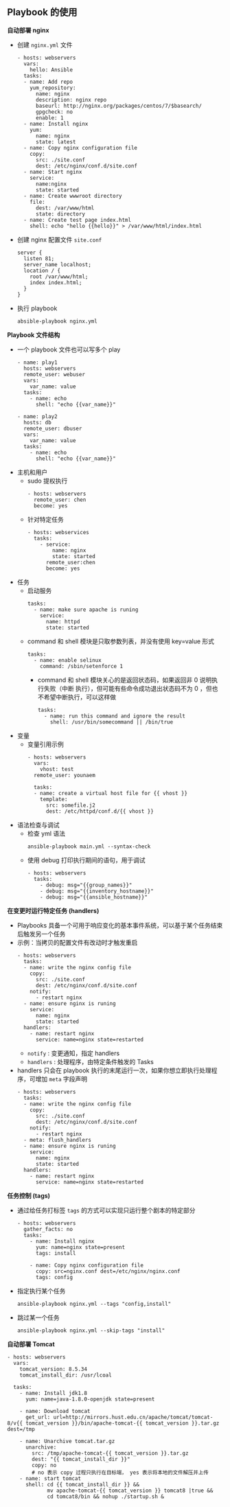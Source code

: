 ## Playbook 的使用

__自动部署 nginx__
- 创建 `nginx.yml` 文件
    ```
    - hosts: webservers
      vars:
        hello: Ansible
      tasks:
      - name: Add repo
        yum_repository:
          name: nginx
          description: nginx repo
          baseurl: http://nginx.org/packages/centos/7/$basearch/
          gpgcheck: no
          enable: 1
      - name: Install nginx
        yum: 
          name: nginx
          state: latest
      - name: Copy nginx configuration file
        copy:
          src: ./site.conf
          dest: /etc/nginx/conf.d/site.conf
      - name: Start nginx
        service:
          name:nginx
          state: started
      - name: Create wwwroot directory
        file:
          dest: /var/www/html
          state: directory
      - name: Create test page index.html
        shell: echo "hello {{hello}}" > /var/www/html/index.html
    ```
- 创建 nginx 配置文件 `site.conf`
    ```
    server {
      listen 81;
      server_name localhost;
      location / {
        root /var/www/html;
        index index.html;
      }
    }
    ```
- 执行 playbook
    ```
    absible-playbook nginx.yml
    ```

__Playbook 文件结构__
- 一个 playbook 文件也可以写多个 play
    ```
    - name: play1
      hosts: webservers
      remote_user: webuser
      vars:
        var_name: value
      tasks:
        - name: echo
          shell: "echo {{var_name}}"

    - name: play2
      hosts: db
      remote_user: dbuser
      vars:
        var_name: value
      tasks:
        - name: echo
          shell: "echo {{var_name}}"
    ```
- 主机和用户
    - sudo 提权执行
        ```
        - hosts: webservers
          remote_user: chen
          become: yes
        ```
    - 针对特定任务
        ```
        - hosts: webservices
          tasks:
            - service:
                name: nginx
                state: started
              remote_user:chen
              become: yes
        ```
- 任务
    - 启动服务
        ```
        tasks:
          - name: make sure apache is runing
            service:
              name: httpd
              state: started
        ```
    - command 和 shell 模块是只取参数列表，并没有使用 key=value 形式
        ```
        tasks:
          - name: enable selinux
            command: /sbin/setenforce 1
        ```
        - command 和 shell 模块关心的是返回状态码，如果返回非 0 说明执行失败（中断 执行），但可能有些命令成功退出状态码不为 0 ，但也不希望中断执行，可以这样做
            ```
            tasks:
              - name: run this command and ignore the result
                shell: /usr/bin/somecommand || /bin/true
            ```
- 变量
    - 变量引用示例
        ```
        - hosts: webservers
          vars:
            vhost: test
          remote_user: younaem

          tasks:
          - name: create a virtual host file for {{ vhost }}
            template:
              src: somefile.j2
              dest: /etc/httpd/conf.d/{{ vhost }}
        ```
- 语法检查与调试
    - 检查 yml 语法
        ```
        ansible-playbook main.yml --syntax-check
        ```
    - 使用 debug 打印执行期间的语句，用于调试
        ```
        - hosts: webservers
          tasks:
            - debug: msg="{{group_names}}"
            - debug: msg="{{inventory_hostname}}"
            - debug: msg="{{ansible_hostname}}"
        ```

__在变更时运行特定任务 (handlers)__
- Playbooks 具备一个可用于响应变化的基本事件系统，可以基于某个任务结束后触发另一个任务
- 示例：当拷贝的配置文件有改动时才触发重启
    ```
    - hosts: webservers
      tasks:
      - name: write the nginx config file
        copy:
          src: ./site.conf
          dest: /etc/nginx/conf.d/site.conf
        notify:
          - restart nginx
      - name: ensure nginx is runing
        service:
          name: nginx
          state: started
      handlers:
        - name: restart nginx
          service: name=nginx state=restarted
    ```
    - `notify` : 变更通知，指定 handlers
    - `handlers` : 处理程序，由特定条件触发的 Tasks
- handlers 只会在 playbook 执行的末尾运行一次，如果你想立即执行处理程序，可增加 `meta` 字段声明
    ```
    - hosts: webservers
      tasks:
      - name: write the nginx config file
        copy:
          src: ./site.conf
          dest: /etc/nginx/conf.d/site.conf
        notify:
          - restart nginx
      - meta: flush_handlers
      - name: ensure nginx is runing
        service:
          name: nginx
          state: started
      handlers:
        - name: restart nginx
          service: name=nginx state=restarted
    ```

__任务控制 (tags)__
- 通过给任务打标签 `tags` 的方式可以实现只运行整个剧本的特定部分
    ```
    - hosts: webservers
      gather_facts: no
      tasks:
        - name: Install nginx
          yum: name=nginx state=present
          tags: install

        - name: Copy nginx configuration file
          copy: src=nginx.conf dest=/etc/nginx/nginx.conf
          tags: config
    ```
- 指定执行某个任务
    ```
    ansible-playbook nginx.yml --tags "config,install"
    ```
- 跳过某一个任务
    ```
    ansible-playbook nginx.yml --skip-tags "install"
    ```

__自动部署 Tomcat__
```
- hosts: webservers
  vars:
    tomcat_version: 8.5.34
    tomcat_install_dir: /usr/lcoal
  
  tasks:
    - name: Install jdk1.8
      yum: name=java-1.8.0-openjdk state=present

    - name: Download tomcat
      get_url: url=http://mirrors.hust.edu.cn/apache/tomcat/tomcat-8/v{{ tomcat_version }}/bin/apache-tomcat-{{ tomcat_version }}.tar.gz dest=/tmp

    - name: Unarchive tomcat.tar.gz
      unarchive:
        src: /tmp/apache-tomcat-{{ tomcat_version }}.tar.gz
        dest: "{{ tomcat_install_dir }}"
        copy: no 
        # no 表示 copy 过程只执行在目标端， yes 表示将本地的文件解压并上传
    - name: start tomcat
      shell: cd {{ tomcat_install_dir }} &&
             mv apache-tomcat-{{ tomcat_version }} tomcat8 |true &&
             cd tomcat8/bin && nohup ./startup.sh &

```